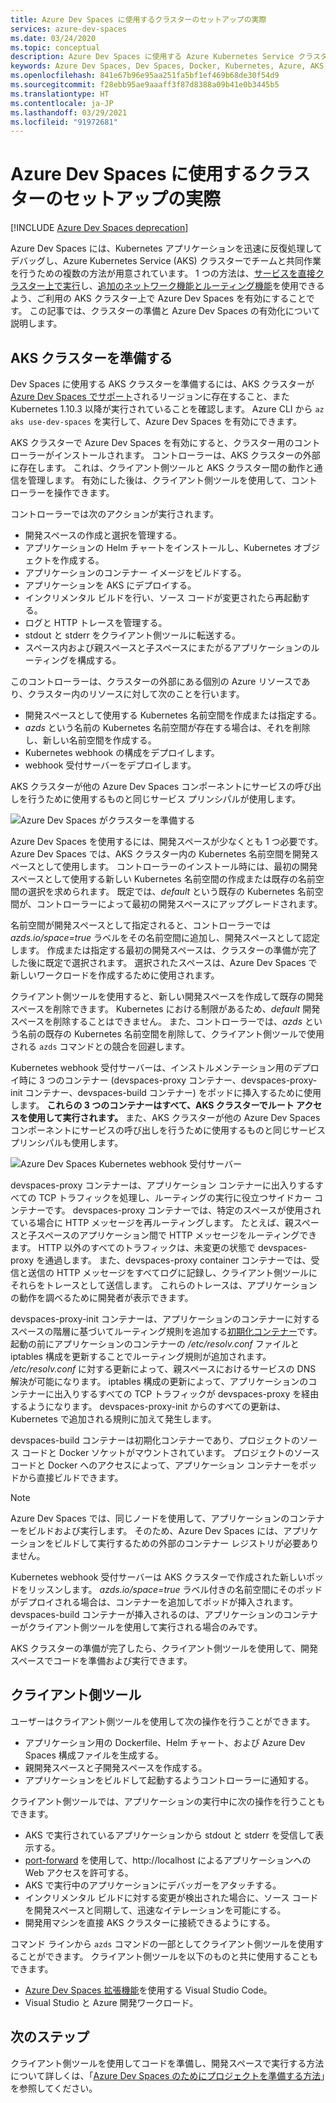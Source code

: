 ```yaml
---
title: Azure Dev Spaces に使用するクラスターのセットアップの実際
services: azure-dev-spaces
ms.date: 03/24/2020
ms.topic: conceptual
description: Azure Dev Spaces に使用する Azure Kubernetes Service クラスターのセットアップの実際について説明します。
keywords: Azure Dev Spaces, Dev Spaces, Docker, Kubernetes, Azure, AKS, Azure Kubernetes Service, コンテナー
ms.openlocfilehash: 841e67b96e95aa251fa5bf1ef469b68de30f54d9
ms.sourcegitcommit: f28ebb95ae9aaaff3f87d8388a09b41e0b3445b5
ms.translationtype: HT
ms.contentlocale: ja-JP
ms.lasthandoff: 03/29/2021
ms.locfileid: "91972681"
---
```

# <a name="how-setting-up-a-cluster-for-azure-dev-spaces-works"></a>Azure Dev Spaces に使用するクラスターのセットアップの実際

[!INCLUDE [Azure Dev Spaces deprecation](../../includes/dev-spaces-deprecation.md)]

Azure Dev Spaces には、Kubernetes アプリケーションを迅速に反復処理してデバッグし、Azure Kubernetes Service (AKS) クラスターでチームと共同作業を行うための複数の方法が用意されています。 1 つの方法は、[サービスを直接クラスター上で実行][how-it-works-up]し、[追加のネットワーク機能とルーティング機能][how-it-works-routing]を使用できるよう、ご利用の AKS クラスター上で Azure Dev Spaces を有効にすることです。 この記事では、クラスターの準備と Azure Dev Spaces の有効化について説明します。

## <a name="prepare-your-aks-cluster"></a>AKS クラスターを準備する

Dev Spaces に使用する AKS クラスターを準備するには、AKS クラスターが [Azure Dev Spaces でサポート][supported-regions]されるリージョンに存在すること、また Kubernetes 1.10.3 以降が実行されていることを確認します。 Azure CLI から `az aks use-dev-spaces` を実行して、Azure Dev Spaces を有効にできます。

AKS クラスターで Azure Dev Spaces を有効にすると、クラスター用のコントローラーがインストールされます。 コントローラーは、AKS クラスターの外部に存在します。 これは、クライアント側ツールと AKS クラスター間の動作と通信を管理します。 有効にした後は、クライアント側ツールを使用して、コントローラーを操作できます。

コントローラーでは次のアクションが実行されます。

* 開発スペースの作成と選択を管理する。
* アプリケーションの Helm チャートをインストールし、Kubernetes オブジェクトを作成する。
* アプリケーションのコンテナー イメージをビルドする。
* アプリケーションを AKS にデプロイする。
* インクリメンタル ビルドを行い、ソース コードが変更されたら再起動する。
* ログと HTTP トレースを管理する。
* stdout と stderr をクライアント側ツールに転送する。
* スペース内および親スペースと子スペースにまたがるアプリケーションのルーティングを構成する。

このコントローラーは、クラスターの外部にある個別の Azure リソースであり、クラスター内のリソースに対して次のことを行います。

* 開発スペースとして使用する Kubernetes 名前空間を作成または指定する。
* *azds* という名前の Kubernetes 名前空間が存在する場合は、それを削除し、新しい名前空間を作成する。
* Kubernetes webhook の構成をデプロイします。
* webhook 受付サーバーをデプロイします。

AKS クラスターが他の Azure Dev Spaces コンポーネントにサービスの呼び出しを行うために使用するものと同じサービス プリンシパルが使用します。

![Azure Dev Spaces がクラスターを準備する](media/how-dev-spaces-works/prepare-cluster.svg)

Azure Dev Spaces を使用するには、開発スペースが少なくとも 1 つ必要です。 Azure Dev Spaces では、AKS クラスター内の Kubernetes 名前空間を開発スペースとして使用します。 コントローラーのインストール時には、最初の開発スペースとして使用する新しい Kubernetes 名前空間の作成または既存の名前空間の選択を求められます。 既定では、*default* という既存の Kubernetes 名前空間が、コントローラーによって最初の開発スペースにアップグレードされます。

名前空間が開発スペースとして指定されると、コントローラーでは *azds.io/space=true* ラベルをその名前空間に追加し、開発スペースとして認定します。 作成または指定する最初の開発スペースは、クラスターの準備が完了した後に既定で選択されます。 選択されたスペースは、Azure Dev Spaces で新しいワークロードを作成するために使用されます。

クライアント側ツールを使用すると、新しい開発スペースを作成して既存の開発スペースを削除できます。 Kubernetes における制限があるため、*default* 開発スペースを削除することはできません。 また、コントローラーでは、*azds* という名前の既存の Kubernetes 名前空間を削除して、クライアント側ツールで使用される `azds` コマンドとの競合を回避します。

Kubernetes webhook 受付サーバーは、インストルメンテーション用のデプロイ時に 3 つのコンテナー (devspaces-proxy コンテナー、devspaces-proxy-init コンテナー、devspaces-build コンテナー) をポッドに挿入するために使用します。 **これらの 3 つのコンテナーはすべて、AKS クラスターでルート アクセスを使用して実行されます。** また、AKS クラスターが他の Azure Dev Spaces コンポーネントにサービスの呼び出しを行うために使用するものと同じサービス プリンシパルも使用します。

![Azure Dev Spaces Kubernetes webhook 受付サーバー](media/how-dev-spaces-works/kubernetes-webhook-admission-server.svg)

devspaces-proxy コンテナーは、アプリケーション コンテナーに出入りするすべての TCP トラフィックを処理し、ルーティングの実行に役立つサイドカー コンテナーです。 devspaces-proxy コンテナーでは、特定のスペースが使用されている場合に HTTP メッセージを再ルーティングします。 たとえば、親スペースと子スペースのアプリケーション間で HTTP メッセージをルーティングできます。 HTTP 以外のすべてのトラフィックは、未変更の状態で devspaces-proxy を通過します。 また、devspaces-proxy container コンテナーでは、受信と送信の HTTP メッセージをすべてログに記録し、クライアント側ツールにそれらをトレースとして送信します。 これらのトレースは、アプリケーションの動作を調べるために開発者が表示できます。

devspaces-proxy-init コンテナーは、アプリケーションのコンテナーに対するスペースの階層に基づいてルーティング規則を追加する[初期化コンテナー](https://kubernetes.io/docs/concepts/workloads/pods/init-containers/)です。 起動の前にアプリケーションのコンテナーの */etc/resolv.conf* ファイルと iptables 構成を更新することでルーティング規則が追加されます。 */etc/resolv.conf* に対する更新によって、親スペースにおけるサービスの DNS 解決が可能になります。 iptables 構成の更新によって、アプリケーションのコンテナーに出入りするすべての TCP トラフィックが devspaces-proxy を経由するようになります。 devspaces-proxy-init からのすべての更新は、Kubernetes で追加される規則に加えて発生します。

devspaces-build コンテナーは初期化コンテナーであり、プロジェクトのソース コードと Docker ソケットがマウントされています。 プロジェクトのソース コードと Docker へのアクセスによって、アプリケーション コンテナーをポッドから直接ビルドできます。

> [!NOTE]
> Azure Dev Spaces では、同じノードを使用して、アプリケーションのコンテナーをビルドおよび実行します。 そのため、Azure Dev Spaces には、アプリケーションをビルドして実行するための外部のコンテナー レジストリが必要ありません。

Kubernetes webhook 受付サーバーは AKS クラスターで作成された新しいポッドをリッスンします。 *azds.io/space=true* ラベル付きの名前空間にそのポッドがデプロイされる場合は、コンテナーを追加してポッドが挿入されます。 devspaces-build コンテナーが挿入されるのは、アプリケーションのコンテナーがクライアント側ツールを使用して実行される場合のみです。

AKS クラスターの準備が完了したら、クライアント側ツールを使用して、開発スペースでコードを準備および実行できます。

## <a name="client-side-tooling"></a>クライアント側ツール

ユーザーはクライアント側ツールを使用して次の操作を行うことができます。
* アプリケーション用の Dockerfile、Helm チャート、および Azure Dev Spaces 構成ファイルを生成する。
* 親開発スペースと子開発スペースを作成する。
* アプリケーションをビルドして起動するようコントローラーに通知する。

クライアント側ツールでは、アプリケーションの実行中に次の操作を行うこともできます。
* AKS で実行されているアプリケーションから stdout と stderr を受信して表示する。
* [port-forward](https://kubernetes.io/docs/tasks/access-application-cluster/port-forward-access-application-cluster/) を使用して、http:\//localhost によるアプリケーションへの Web アクセスを許可する。
* AKS で実行中のアプリケーションにデバッガーをアタッチする。
* インクリメンタル ビルドに対する変更が検出された場合に、ソース コードを開発スペースと同期して、迅速なイテレーションを可能にする。
* 開発用マシンを直接 AKS クラスターに接続できるようにする。

コマンド ラインから `azds` コマンドの一部としてクライアント側ツールを使用することができます。 クライアント側ツールを以下のものと共に使用することもできます。

* [Azure Dev Spaces 拡張機能](https://marketplace.visualstudio.com/items?itemName=azuredevspaces.azds)を使用する Visual Studio Code。
* Visual Studio と Azure 開発ワークロード。

## <a name="next-steps"></a>次のステップ

クライアント側ツールを使用してコードを準備し、開発スペースで実行する方法について詳しくは、「[Azure Dev Spaces のためにプロジェクトを準備する方法][how-it-works-prep]」を参照してください。


[how-it-works-prep]: how-dev-spaces-works-prep.md
[how-it-works-routing]: how-dev-spaces-works-routing.md
[how-it-works-up]: how-dev-spaces-works-up.md
[supported-regions]: https://azure.microsoft.com/global-infrastructure/services/?products=kubernetes-service